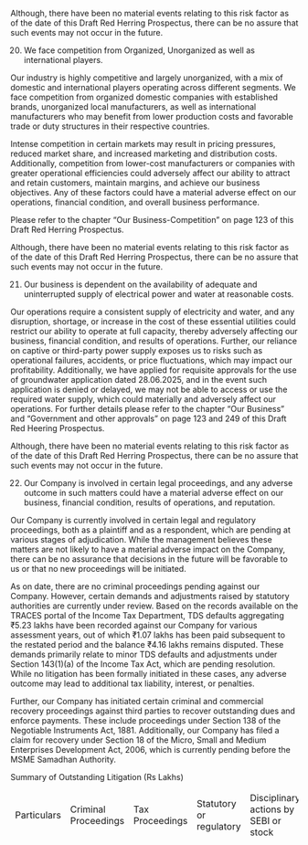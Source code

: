 Although, there have been no material events relating to this risk factor as of the date of this Draft Red Herring Prospectus, there
can be no assure that such events may not occur in the future.

20. We face competition from Organized, Unorganized as well as international players.

Our industry is highly competitive and largely unorganized, with a mix of domestic and international players operating across different segments. We face competition from organized domestic companies with established brands, unorganized local manufacturers, as well as international manufacturers who may benefit from lower production costs and favorable trade or duty structures in their respective countries.

Intense competition in certain markets may result in pricing pressures, reduced market share, and increased marketing and distribution costs. Additionally, competition from lower-cost manufacturers or companies with greater operational efficiencies could adversely affect our ability to attract and retain customers, maintain margins, and achieve our business objectives. Any of these factors could have a material adverse effect on our operations, financial condition, and overall business performance.

Please refer to the chapter “Our Business-Competition” on page 123 of this Draft Red Herring Prospectus.

Although, there have been no material events relating to this risk factor as of the date of this Draft Red Herring Prospectus, there
can be no assure that such events may not occur in the future.

21. Our business is dependent on the availability of adequate and uninterrupted supply of electrical power and water at reasonable costs.

Our operations require a consistent supply of electricity and water, and any disruption, shortage, or increase in the cost of these essential utilities could restrict our ability to operate at full capacity, thereby adversely affecting our business, financial condition, and results of operations. Further, our reliance on captive or third-party power supply exposes us to risks such as operational failures, accidents, or price fluctuations, which may impact our profitability. Additionally, we have applied for requisite approvals for the use of groundwater application dated 28.06.2025, and in the event such application is denied or delayed, we may not be able to access or use the required water supply, which could materially and adversely affect our operations. For further details please refer to the chapter “Our Business” and “Government and other approvals” on page 123 and 249 of this Draft Red Heering Prospectus.

Although, there have been no material events relating to this risk factor as of the date of this Draft Red Herring Prospectus, there
can be no assure that such events may not occur in the future.

22. Our Company is involved in certain legal proceedings, and any adverse outcome in such matters could have a material adverse effect on our business, financial condition, results of operations, and reputation.

Our Company is currently involved in certain legal and regulatory proceedings, both as a plaintiff and as a respondent, which are
pending at various stages of adjudication. While the management believes these matters are not likely to have a material adverse
impact on the Company, there can be no assurance that decisions in the future will be favorable to us or that no new proceedings
will be initiated.

As on date, there are no criminal proceedings pending against our Company. However, certain demands and adjustments raised by statutory authorities are currently under review. Based on the records available on the TRACES portal of the Income Tax Department, TDS defaults aggregating ₹5.23 lakhs have been recorded against our Company for various assessment years, out of which ₹1.07 lakhs has been paid subsequent to the restated period and the balance ₹4.16 lakhs remains disputed. These demands primarily relate to minor TDS defaults and adjustments under Section 143(1)(a) of the Income Tax Act, which are pending resolution. While no litigation has been formally initiated in these cases, any adverse outcome may lead to additional tax liability, interest, or penalties.

Further, our Company has initiated certain criminal and commercial recovery proceedings against third parties to recover
outstanding dues and enforce payments. These include proceedings under Section 138 of the Negotiable Instruments Act, 1881.
Additionally, our Company has filed a claim for recovery under Section 18 of the Micro, Small and Medium Enterprises
Development Act, 2006, which is currently pending before the MSME Samadhan Authority.

Summary of Outstanding Litigation (Rs Lakhs)

<table>
   <thead>
    <tr>
     <td>
      Particulars
     </td>
     <td>
      Criminal Proceedings
     </td>
     <td>
      Tax Proceedings
     </td>
     <td>
      Statutory or regulatory
     </td>
     <td>
      Disciplinary actions by SEBI or stock
     </td>
     <td>
      Material civil
     </td>
     <td>
      Amount Involved
     </td>
    </tr>
   </thead>
   <tbody>
   </tbody>
  </table>